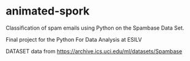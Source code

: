 # animated-spork
Classification of spam emails using Python on the Spambase Data Set. 

Final project for the Python For Data Analysis at ESILV 

DATASET
data from https://archive.ics.uci.edu/ml/datasets/Spambase
